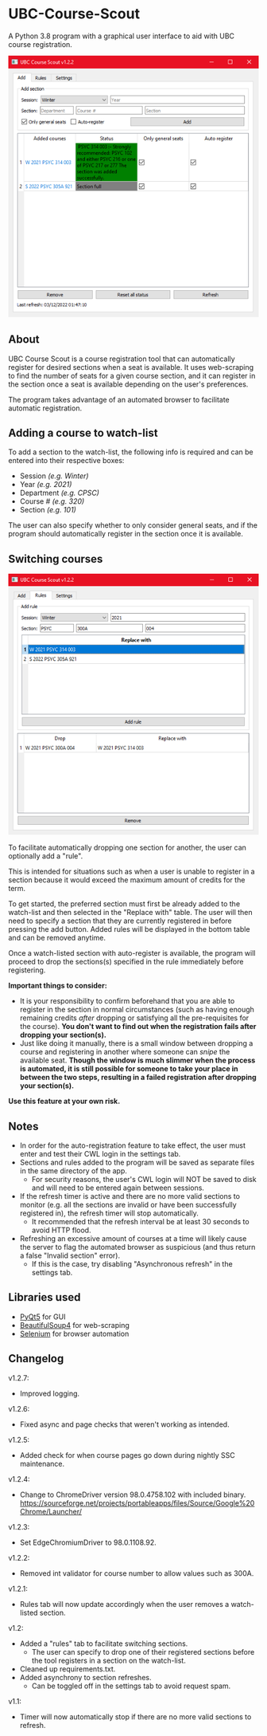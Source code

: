 # UBC-Course-Scout
A Python 3.8 program with a graphical user interface to aid with UBC course registration.

![Add tab](Watchlist.PNG)
## About
UBC Course Scout is a course registration tool that can automatically register for desired sections when a seat is available.
It uses web-scraping to find the number of seats for a given course section, and it can register in the section
once a seat is available depending on the user's preferences.

The program takes advantage of an automated browser to facilitate automatic registration.
## Adding a course to watch-list
To add a section to the watch-list, the following info is required and can be entered into their respective boxes:
- Session _(e.g. Winter)_
- Year _(e.g. 2021)_
- Department _(e.g. CPSC)_
- Course # _(e.g. 320)_
- Section _(e.g. 101)_

The user can also specify whether to only consider general seats, and
if the program should automatically register in the section once it is available.
## Switching courses

![Rules tab](Rules.PNG)

To facilitate automatically dropping one section for another, the user can optionally add a "rule".

This is intended for situations such as when a user is unable to register in a section because it would exceed the
maximum amount of credits for the term.
  
To get started, the preferred section must first be already added to the watch-list and then selected in the "Replace with" table.
The user will then need to specify a section that they are currently registered in before pressing the add button. Added rules will be displayed
in the bottom table and can be removed anytime.

Once a watch-listed section with auto-register is available, the program will
proceed to drop the sections(s) specified in the rule immediately before registering.

**Important things to consider:**

- It is your responsibility to confirm beforehand that you are able to register in the section in normal circumstances (such as having enough
  remaining credits _after_ dropping or satisfying all the pre-requisites for the course). **You don't want to find out when the registration fails
  after dropping your section(s).**
- Just like doing it manually, there is a small window between dropping a course and registering in another where someone can _snipe_ the available seat.
  **Though the window is much slimmer when the process is automated, it is still possible for someone to take your place in between the two steps, resulting in a failed registration after
  dropping your section(s).**

**Use this feature at your own risk.**

## Notes
- In order for the auto-registration feature to take effect, the user must enter and test their CWL login in the settings
  tab.
- Sections and rules added to the program will be saved as separate files in the same directory of the app.
    - For security reasons, the user's CWL login will NOT be saved to disk and will need to be entered again between
  sessions.
- If the refresh timer is active and there are no more valid sections to monitor (e.g. all the sections are invalid or have been successfully registered in), the refresh timer will stop automatically.
    - It recommended that the refresh interval be at least 30 seconds to avoid HTTP flood.
- Refreshing an excessive amount of courses at a time will likely cause the server to flag
  the automated browser as suspicious (and thus return a false "Invalid section" error).
    - If this is the case, try disabling "Asynchronous refresh" in the settings tab.
## Libraries used
- [PyQt5](https://pypi.org/project/PyQt5/) for GUI
- [BeautifulSoup4](https://pypi.org/project/beautifulsoup4/) for web-scraping
- [Selenium](https://pypi.org/project/selenium/) for browser automation
## Changelog

v1.2.7:
- Improved logging.

v1.2.6:
- Fixed async and page checks that weren't working as intended.

v1.2.5:
- Added check for when course pages go down during nightly SSC maintenance.

v1.2.4:
- Change to ChromeDriver version 98.0.4758.102 with included binary.
  https://sourceforge.net/projects/portableapps/files/Source/Google%20Chrome/Launcher/

v1.2.3:
- Set EdgeChromiumDriver to 98.0.1108.92.

v1.2.2:
- Removed int validator for course number to allow values such as 300A.

v1.2.1:
- Rules tab will now update accordingly when the user removes a watch-listed section.

v1.2:
- Added a "rules" tab to facilitate switching sections.
    - The user can specify to drop one of their registered sections before the tool registers in a section on the watch-list.
- Cleaned up requirements.txt.
- Added asynchrony to section refreshes.
    - Can be toggled off in the settings tab to avoid request spam.

v1.1:
- Timer will now automatically stop if there are no more valid sections to refresh.
  


